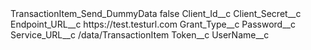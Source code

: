 <?xml version="1.0" encoding="UTF-8"?>
<CustomMetadata xmlns="http://soap.sforce.com/2006/04/metadata" xmlns:xsi="http://www.w3.org/2001/XMLSchema-instance" xmlns:xsd="http://www.w3.org/2001/XMLSchema">
    <label>TransactionItem_Send_DummyData</label>
    <protected>false</protected>
    <values>
        <field>Client_Id__c</field>
        <value xsi:nil="true"/>
    </values>
    <values>
        <field>Client_Secret__c</field>
        <value xsi:nil="true"/>
    </values>
    <values>
        <field>Endpoint_URL__c</field>
        <value xsi:type="xsd:string">https://test.testurl.com</value>
    </values>
    <values>
        <field>Grant_Type__c</field>
        <value xsi:nil="true"/>
    </values>
    <values>
        <field>Password__c</field>
        <value xsi:nil="true"/>
    </values>
    <values>
        <field>Service_URL__c</field>
        <value xsi:type="xsd:string">/data/TransactionItem</value>
    </values>
    <values>
        <field>Token__c</field>
        <value xsi:nil="true"/>
    </values>
    <values>
        <field>UserName__c</field>
        <value xsi:nil="true"/>
    </values>
</CustomMetadata>
